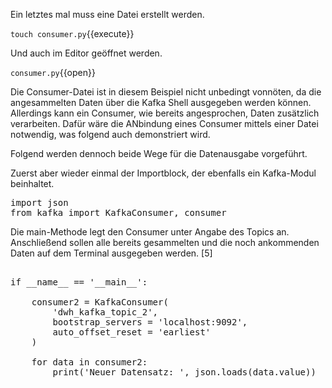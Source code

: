 Ein letztes mal muss eine Datei erstellt werden.

`touch consumer.py`{{execute}}

Und auch im Editor geöffnet werden.

`consumer.py`{{open}}

Die Consumer-Datei ist in diesem Beispiel nicht unbedingt vonnöten, da die angesammelten Daten über die Kafka Shell ausgegeben werden können.
Allerdings kann ein Consumer, wie bereits angesprochen, Daten zusätzlich verarbeiten. Dafür wäre die ANbindung eines Consumer mittels einer Datei notwendig, was folgend auch demonstriert wird.

Folgend werden dennoch beide Wege für die Datenausgabe vorgeführt.

Zuerst aber wieder einmal der Importblock, der ebenfalls ein Kafka-Modul beinhaltet.

<pre class="file" data-filename="consumer.py" data-target="replace">
import json
from kafka import KafkaConsumer, consumer
</pre>

Die main-Methode legt den Consumer unter Angabe des Topics an. Anschließend sollen alle bereits gesammelten und die noch ankommenden Daten auf dem Terminal ausgegeben werden. [5]

<pre class="file" data-filename="consumer.py" data-target="append">

if __name__ == '__main__':

    consumer2 = KafkaConsumer(
        'dwh_kafka_topic_2',
        bootstrap_servers = 'localhost:9092',
        auto_offset_reset = 'earliest'
    )
    
    for data in consumer2:
        print('Neuer Datensatz: ', json.loads(data.value)) 

</pre>